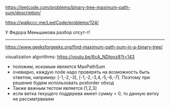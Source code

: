 https://leetcode.com/problems/binary-tree-maximum-path-sum/description/

https://walkccc.me/LeetCode/problems/124/

У Федора Меньшикова разбор отсут-т!


_____

https://www.geeksforgeeks.org/find-maximum-path-sum-in-a-binary-tree/

visualization algorithms: https://youtu.be/6cA_NDtpyz8?t=143

- положим, искомым является MaxPathSum
- очевидно, каждую node надо проверять на возможность быть ответом, например: [-1,-2,-3], [-1,-2,-3,4,-5,-6,-7]. Поэтому при решение будем использовать postorder обход
- Также важным тестом является [1,2,3]
- если ветка текущего поддерева имеет сумму < 0, то данную ветку не рассматрвиаем
<!---
- идея решения заключается в слияние листов в max(root->left->val, root->right->val, 0), перед этим в выполнить MaxPathSum = max(root->left->val, root->right->val)
-->
